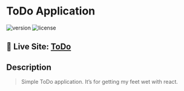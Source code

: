 # ToDo Application

![version](https://img.shields.io/badge/version-1.0.0-blue.svg) ![license](https://img.shields.io/badge/license-MIT-blue.svg)</a>

## 🎏 Live Site: [ToDo](https://sudh-todo.netlify.app)

## Description
> Simple ToDo application. It’s for getting my feet wet with react.
